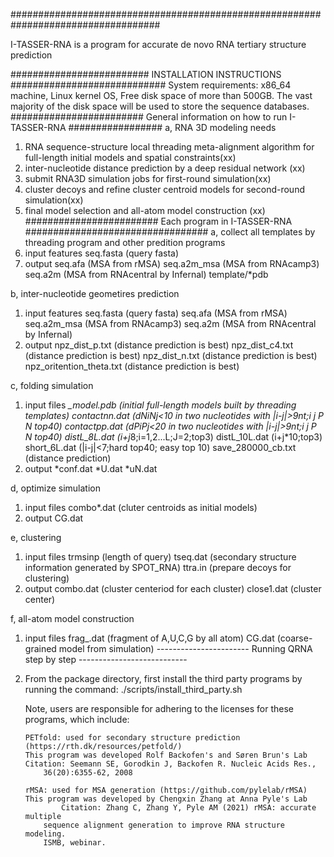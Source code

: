 ###################################################################################

I-TASSER-RNA is a program for accurate de novo RNA tertiary structure prediction

######################### INSTALLATION INSTRUCTIONS ############################
System requirements: x86_64 machine, Linux kernel OS, Free disk space of more 
	than 500GB. The vast majority of the disk space will be used to store the 
	sequence databases.
######################## General information on how to run I-TASSER-RNA #################
a, RNA 3D modeling needs 
   1. RNA sequence-structure local threading meta-alignment
      algorithm for full-length initial models and spatial constraints(xx)
   2. inter-nucleotide distance prediction by a deep residual network (xx)
   3. submit RNA3D simulation jobs for first-round simulation(xx)  
   4. cluster decoys and refine cluster centroid models for second-round simulation(xx)
   5. final model selection and all-atom model construction (xx)
 ######################## Each program in I-TASSER-RNA #################################
a, collect all templates by threading program and other predition programs
1. input features
   seq.fasta (query fasta)
2. output
   seq.afa (MSA from rMSA)
   seq.a2m_msa (MSA from RNAcamp3)
   seq.a2m (MSA from RNAcentral by Infernal)
   template/*pdb
   
b, inter-nucleotide geometires prediction
   1. input features 
      seq.fasta (query fasta)
      seq.afa (MSA from rMSA)
      seq.a2m_msa (MSA from RNAcamp3)
      seq.a2m (MSA from RNAcentral by Infernal)
   2. output
      npz_dist_p.txt  (distance prediction is best)
      npz_dist_c4.txt  (distance prediction is best)
      npz_dist_n.txt  (distance prediction is best)
      npz_oritention_theta.txt  (distance prediction is best)

c, folding simulation
   1. input files
      *_model.pdb (initial full-length  models built by threading templates)
      contactnn.dat (dNiNj<10 in two nucleotides with |i-j|>9nt;i j P N top40)
      contactpp.dat (dPiPj<20 in two nucleotides with |i-j|>9nt;i j P N top40)
      distL_8L.dat (i+j*8;i=1,2...L;J=2;top3)
      distL_10L.dat (i+j*10;top3)
      short_6L.dat (|i-j|<7;hard top40; easy top 10)
      save_280000_cb.txt (distance prediction)
   2. output 
      *conf.dat
      *U.dat
      *uN.dat	

d, optimize simulation
   1. input files
      combo*.dat (cluter centroids as initial models)
   2. output
      CG.dat

e, clustering
   1. input files
      trmsinp   (length of query)
      tseq.dat  (secondary structure information generated by SPOT_RNA)
      ttra.in   (prepare decoys for clustering)
   2. output
      combo.dat (cluster centeriod for each cluster)
      close1.dat (cluster center)

f, all-atom model construction
   1. input files
      frag_.dat (fragment of A,U,C,G by all atom)
      CG.dat  (coarse-grained model from simulation)
----------------------- Running QRNA step by step ---------------------------


2.  From the package directory, first install the third party programs by running the command:
	./scripts/install_third_party.sh

	Note, users are responsible for adhering to the licenses for these programs, 
		which include:
		
		PETfold: used for secondary structure prediction 
		(https://rth.dk/resources/petfold/)
		This program was developed Rolf Backofen's and Søren Brun's Lab
		Citation: Seemann SE, Gorodkin J, Backofen R. Nucleic Acids Res., 
			36(20):6355-62, 2008

		rMSA: used for MSA generation (https://github.com/pylelab/rMSA)
		This program was developed by Chengxin Zhang at Anna Pyle's Lab	
                Citation: Zhang C, Zhang Y, Pyle AM (2021) rMSA: accurate multiple 
			sequence alignment generation to improve RNA structure modeling. 
			ISMB, webinar.

		
